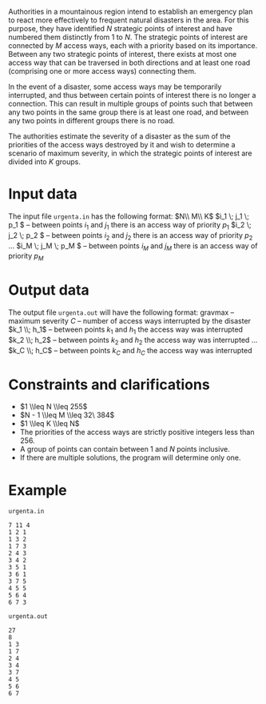 Authorities in a mountainous region intend to establish an emergency plan to react more effectively to frequent natural disasters in the area. For this purpose, they have identified $N$ strategic points of interest and have numbered them distinctly from $1$ to $N$. The strategic points of interest are connected by $M$ access ways, each with a priority based on its importance. Between any two strategic points of interest, there exists at most one access way that can be traversed in both directions and at least one road (comprising one or more access ways) connecting them.

In the event of a disaster, some access ways may be temporarily interrupted, and thus between certain points of interest there is no longer a connection. This can result in multiple groups of points such that between any two points in the same group there is at least one road, and between any two points in different groups there is no road.

The authorities estimate the severity of a disaster as the sum of the priorities of the access ways destroyed by it and wish to determine a scenario of maximum severity, in which the strategic points of interest are divided into $K$ groups.

# Input data
The input file `urgenta.in` has the following format:
$N\\ M\\ K$
$i_1 \\; j_1 \\; p_1 $ – between points $i_1$ and $j_1$ there is an access way of priority $p_1$
$i_2 \\; j_2 \\; p_2 $ – between points $i_2$ and $j_2$ there is an access way of priority $p_2$
...
$i_M \\; j_M \\; p_M $ – between points $i_M$ and $j_M$ there is an access way of priority $p_M$

# Output data
The output file `urgenta.out` will have the following format:
$\text{gravmax}$ – maximum severity
$C$ – number of access ways interrupted by the disaster
$k_1 \\; h_1$ – between points $k_1$ and $h_1$ the access way was interrupted
$k_2 \\; h_2$ – between points $k_2$ and $h_2$ the access way was interrupted
...
$k_C \\; h_C$ – between points $k_C$ and $h_C$ the access way was interrupted

# Constraints and clarifications
* $1 \\leq N \\leq 255$
* $N - 1 \\leq M \\leq 32\ 384$
* $1 \\leq K \\leq N$
* The priorities of the access ways are strictly positive integers less than $256$.
* A group of points can contain between $1$ and $N$ points inclusive.
* If there are multiple solutions, the program will determine only one.

# Example

`urgenta.in`
```
7 11 4
1 2 1
1 3 2
1 7 3
2 4 3
3 4 2
3 5 1
3 6 1
3 7 5
4 5 5
5 6 4
6 7 3
```

`urgenta.out`
```
27
8
1 3
1 7
2 4
3 4
3 7
4 5
5 6
6 7
```